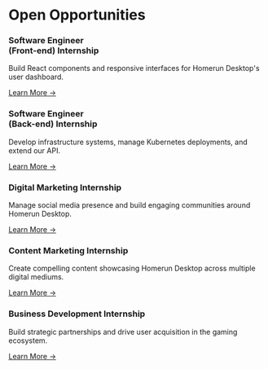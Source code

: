 # Open Opportunities

<div class="opportunities-grid">
  
  <div class="opportunity-card">
    <h3>Software Engineer <br />(Front-end) Internship</h3>
    <p>Build React components and responsive interfaces for Homerun Desktop's user dashboard.</p>
    <a href="fall-internships/software-engineer-frontend/">Learn More →</a>
  </div>

  <div class="opportunity-card">
    <h3>Software Engineer <br />(Back-end) Internship</h3>
    <p>Develop infrastructure systems, manage Kubernetes deployments, and extend our API.</p>
    <a href="fall-internships/software-engineer-backend/">Learn More →</a>
  </div>

  <div class="opportunity-card">
    <h3>Digital Marketing Internship</h3>
    <p>Manage social media presence and build engaging communities around Homerun Desktop.</p>
    <a href="fall-internships/digital-marketing/">Learn More →</a>
  </div>

  <div class="opportunity-card">
    <h3>Content Marketing Internship</h3>
    <p>Create compelling content showcasing Homerun Desktop across multiple digital mediums.</p>
    <a href="fall-internships/content-marketing/">Learn More →</a>
  </div>

  <div class="opportunity-card">
    <h3>Business Development Internship</h3>
    <p>Build strategic partnerships and drive user acquisition in the gaming ecosystem.</p>
    <a href="fall-internships/business-development/">Learn More →</a>
  </div>

</div>

